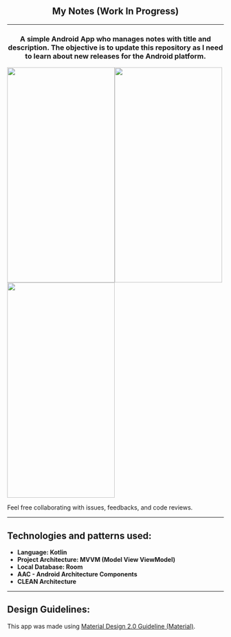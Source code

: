 <h2 align="center">
  My Notes (Work In Progress)
</h2>

---

<h3 align="center">
  A simple Android App who manages notes with title and description. The objective is to update this repository as I need to learn about new releases for the Android platform.
</h3>

<img src="https://i.imgur.com/fSZB6JD.png" width="250" height="500"><img src="https://i.imgur.com/k1XfH0c.png" width="250" height="500"><img src="https://i.imgur.com/0JqLeq4.png" width="250" height="500">

Feel free collaborating with issues, feedbacks, and code reviews.

---
## Technologies and patterns used:
* **Language: Kotlin**
* **Project Architecture: MVVM (Model View ViewModel)**
* **Local Database: Room**
* **AAC - Android Architecture Components**
* **CLEAN Architecture**
---
## Design Guidelines:
This app was made using [Material Design 2.0 Guideline (Material)](https://material.io/).
